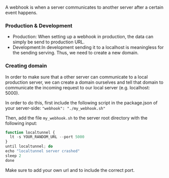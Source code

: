 A webhook is when a server communicates to another server after a certain event happens.

### Production & Development
- Production: When setting up a webhook in production, the data can simply be send to production URL.
- Development:In development sending it to a localhost is meaningless for the sending serving. Thus, we need to create a new domain.

### Creating domain
In order to make sure that a other server can communicate to a local production server, we can create a domain ourselves and tell that domain to communicate the incoming request to our local server (e.g. localhost: 5000).

In order to do this, first include the following script in the package.json of your server-side:
`"webhook": "./my_webhook.sh"`

Then, add the file `my_webhook.sh` to the server root directory with the following input:
```js
function localtunnel {
  lt -s YOUR_RANDOM_URL --port 5000
}
until localtunnel; do
echo "localtunnel server crashed"
sleep 2
done
```
Make sure to add your own url and to include the correct port.


